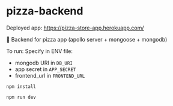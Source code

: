 # pizza-backend

Deployed app: https://pizza-store-app.herokuapp.com/

🍕 Backend for pizza app (apollo server + mongoose + mongodb)

To run:
Specify in ENV file:

* mongodb URI in `DB_URI`
* app secret in `APP_SECRET`
* frontend_url in `FRONTEND_URL`

`npm install`

`npm run dev`
